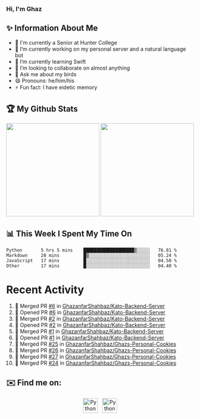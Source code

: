 ### Hi, I'm Ghaz

<!--
**GhazanfarShahbaz/GhazanfarShahbaz** is a ✨ _special_ ✨ repository because its `README.md` (this file) appears on your GitHub profile.

Here are some ideas to get you started:
-->

## ✨ Information About Me 
- 🏫 I'm currently a Senior at Hunter College 
- 🔭 I’m currently working on my personal server and a natural language bot
- 🌱 I’m currently learning Swift 
- 👯 I’m looking to collaborate on almost anything
- 💬 Ask me about my birds
- 😄 Pronouns: he/him/his
- ⚡ Fun fact: I have eidetic memory


## 🏆 My Github Stats
<div>
    <img height="250em" src="https://github-readme-stats.vercel.app/api?username=GhazanfarShahbaz&theme=tokyonight&show_icons=true&hide_border=true&&count_private=true&include_all_commits=true" />
    <img height="250em" src="https://github-readme-stats.vercel.app/api/top-langs/?username=GhazanfarShahbaz&theme=tokyonight&show_icons=true&hide_border=true&&count_private=true&include_all_commits=true" />
</div>

## 📊 This Week I Spent My Time On
<!--START_SECTION:waka-->

```text
Python       5 hrs 5 mins    ███████████████████▒░░░░░   76.81 %
Markdown     20 mins         █▒░░░░░░░░░░░░░░░░░░░░░░░   05.24 %
JavaScript   17 mins         █░░░░░░░░░░░░░░░░░░░░░░░░   04.50 %
Other        17 mins         █░░░░░░░░░░░░░░░░░░░░░░░░   04.40 %
```

<!--END_SECTION:waka-->

#  Recent Activity 
<!--START_SECTION:activity-->
1. 🎉 Merged PR [#6](https://github.com/GhazanfarShahbaz/Kato-Backend-Server/pull/6) in [GhazanfarShahbaz/Kato-Backend-Server](https://github.com/GhazanfarShahbaz/Kato-Backend-Server)
2. 💪 Opened PR [#6](https://github.com/GhazanfarShahbaz/Kato-Backend-Server/pull/6) in [GhazanfarShahbaz/Kato-Backend-Server](https://github.com/GhazanfarShahbaz/Kato-Backend-Server)
3. 🎉 Merged PR [#2](https://github.com/GhazanfarShahbaz/Kato-Backend-Server/pull/2) in [GhazanfarShahbaz/Kato-Backend-Server](https://github.com/GhazanfarShahbaz/Kato-Backend-Server)
4. 💪 Opened PR [#2](https://github.com/GhazanfarShahbaz/Kato-Backend-Server/pull/2) in [GhazanfarShahbaz/Kato-Backend-Server](https://github.com/GhazanfarShahbaz/Kato-Backend-Server)
5. 🎉 Merged PR [#1](https://github.com/GhazanfarShahbaz/Kato-Backend-Server/pull/1) in [GhazanfarShahbaz/Kato-Backend-Server](https://github.com/GhazanfarShahbaz/Kato-Backend-Server)
6. 💪 Opened PR [#1](https://github.com/GhazanfarShahbaz/Kato-Backend-Server/pull/1) in [GhazanfarShahbaz/Kato-Backend-Server](https://github.com/GhazanfarShahbaz/Kato-Backend-Server)
7. 🎉 Merged PR [#25](https://github.com/GhazanfarShahbaz/Ghazs-Personal-Cookies/pull/25) in [GhazanfarShahbaz/Ghazs-Personal-Cookies](https://github.com/GhazanfarShahbaz/Ghazs-Personal-Cookies)
8. 🎉 Merged PR [#26](https://github.com/GhazanfarShahbaz/Ghazs-Personal-Cookies/pull/26) in [GhazanfarShahbaz/Ghazs-Personal-Cookies](https://github.com/GhazanfarShahbaz/Ghazs-Personal-Cookies)
9. 🎉 Merged PR [#27](https://github.com/GhazanfarShahbaz/Ghazs-Personal-Cookies/pull/27) in [GhazanfarShahbaz/Ghazs-Personal-Cookies](https://github.com/GhazanfarShahbaz/Ghazs-Personal-Cookies)
10. 🎉 Merged PR [#24](https://github.com/GhazanfarShahbaz/Ghazs-Personal-Cookies/pull/24) in [GhazanfarShahbaz/Ghazs-Personal-Cookies](https://github.com/GhazanfarShahbaz/Ghazs-Personal-Cookies)
<!--END_SECTION:activity-->



## ✉️ Find me on:
<p align="center">
    <a href="https://www.linkedin.com/in/ghazanfarshahbaz/" target="_blank" rel="noopener noreferrer"> <img src="https://cdn.jsdelivr.net/npm/simple-icons@v3/icons/linkedin.svg" alt="Python" height="40" style="vertical-align:top; margin:4px"></a>
    <a href="mailto:ghazanfarshahbaz2409@gmail.com"> <img src="https://cdn.jsdelivr.net/npm/simple-icons@v3/icons/gmail.svg" alt="Python" height="40" style="vertical-align:top; margin:4px"></a>
</p>

<!-- Themes:
https://github.com/anuraghazra/github-readme-stats/blob/master/themes/README.md -->
